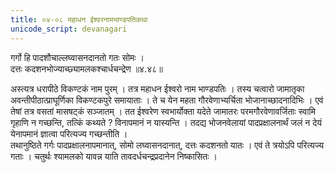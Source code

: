 ```yaml
---
title: ०४-०८ महाधन ईश्वरनामभाण्डपतिकथा
unicode_script: devanagari
---
```


गर्गो हि पादशौचाल्लघ्वासनदानतो गतः सोमः ।  
दत्तः कदशनभोज्याच्छ्यामलकश्चार्धचन्द्रेण ॥४.४८॥

अस्त्यत्र धरापीठे विकण्टकं नाम पुरम् । तत्र महाधन ईश्वरो नाम भाण्डपतिः । तस्य चत्वारो जामातृका अवन्तीपीठात्प्राघूर्णिका विकण्टकपुरे समायाताः । ते च येन महता गौरवेणाभ्यर्चिता भोजानाच्छादनादिभिः । एवं तेषां तत्र वसतां मासषट्कं सञ्जातम् । तत ईश्वरेण स्वभार्योक्ता यदेते जामातरः परमगौरवेणावर्जिताः स्वामि गृहाणि न गच्छन्ति, तत्किं कथ्यते ? विनापमानं न यास्यन्ति । तदद्य भोजनवेलायां पादप्रक्षालनार्थं जलं न देयं येनापमानं ज्ञात्वा परित्यज्य गच्छन्तीति ।  
तथानुष्ठिते गर्गः पादप्रक्षालनापमानात्, सोमो लघ्वासनदानात्, दत्तः कदशनतो यातः । एवं ते त्रयोऽपि परित्यज्य गताः । चतुर्थः श्यामलको यावन्न याति तावदर्धचन्द्रप्रदानेन निष्कासितः ।  

